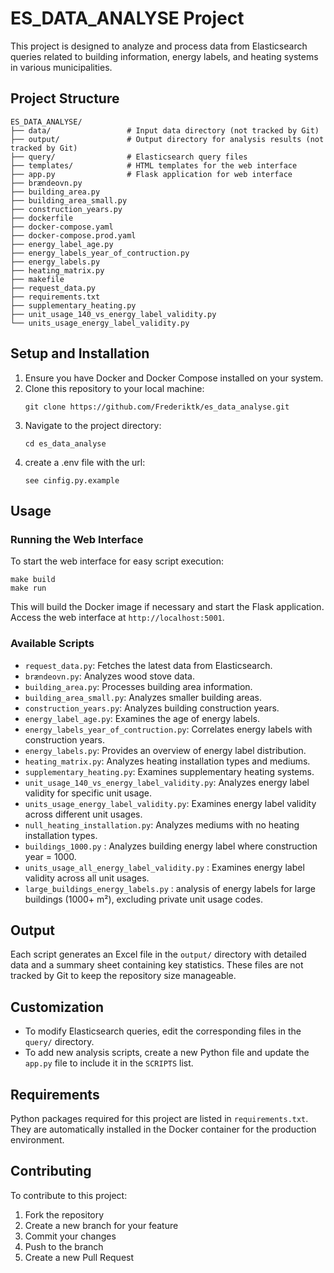 # ES_DATA_ANALYSE Project

This project is designed to analyze and process data from Elasticsearch queries related to building information, energy labels, and heating systems in various municipalities.

## Project Structure

```
ES_DATA_ANALYSE/
├── data/                 # Input data directory (not tracked by Git)
├── output/               # Output directory for analysis results (not tracked by Git)
├── query/                # Elasticsearch query files
├── templates/            # HTML templates for the web interface
├── app.py                # Flask application for web interface
├── brændeovn.py
├── building_area.py
├── building_area_small.py
├── construction_years.py
├── dockerfile
├── docker-compose.yaml
├── docker-compose.prod.yaml
├── energy_label_age.py
├── energy_labels_year_of_contruction.py
├── energy_labels.py
├── heating_matrix.py
├── makefile
├── request_data.py
├── requirements.txt
├── supplementary_heating.py
├── unit_usage_140_vs_energy_label_validity.py
└── units_usage_energy_label_validity.py
```

## Setup and Installation

1. Ensure you have Docker and Docker Compose installed on your system.
2. Clone this repository to your local machine:
   ```
   git clone https://github.com/Frederiktk/es_data_analyse.git
   ```
3. Navigate to the project directory:
   ```
   cd es_data_analyse
   ```
4. create a .env file with the url:
   ```
   see cinfig.py.example
   ```

## Usage

### Running the Web Interface

To start the web interface for easy script execution:

```
make build
make run
```

This will build the Docker image if necessary and start the Flask application. Access the web interface at `http://localhost:5001`.


### Available Scripts

- `request_data.py`: Fetches the latest data from Elasticsearch.
- `brændeovn.py`: Analyzes wood stove data.
- `building_area.py`: Processes building area information.
- `building_area_small.py`: Analyzes smaller building areas.
- `construction_years.py`: Analyzes building construction years.
- `energy_label_age.py`: Examines the age of energy labels.
- `energy_labels_year_of_contruction.py`: Correlates energy labels with construction years.
- `energy_labels.py`: Provides an overview of energy label distribution.
- `heating_matrix.py`: Analyzes heating installation types and mediums.
- `supplementary_heating.py`: Examines supplementary heating systems.
- `unit_usage_140_vs_energy_label_validity.py`: Analyzes energy label validity for specific unit usage.
- `units_usage_energy_label_validity.py`: Examines energy label validity across different unit usages.
- `null_heating_installation.py`: Analyzes mediums with no heating installation types.
- `buildings_1000.py` : Analyzes building energy label where construction year = 1000.
- `units_usage_all_energy_label_validity.py` : Examines energy label validity across all unit usages.
- `large_buildings_energy_labels.py` : analysis of energy labels for large buildings (1000+ m²), excluding private unit usage codes.

## Output

Each script generates an Excel file in the `output/` directory with detailed data and a summary sheet containing key statistics. These files are not tracked by Git to keep the repository size manageable.

## Customization

- To modify Elasticsearch queries, edit the corresponding files in the `query/` directory.
- To add new analysis scripts, create a new Python file and update the `app.py` file to include it in the `SCRIPTS` list.

## Requirements

Python packages required for this project are listed in `requirements.txt`. They are automatically installed in the Docker container for the production environment.

## Contributing

To contribute to this project:
1. Fork the repository
2. Create a new branch for your feature
3. Commit your changes
4. Push to the branch
5. Create a new Pull Request